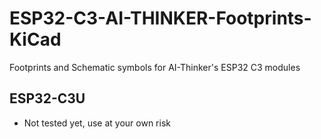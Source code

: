 # ESP32-C3-AI-THINKER-Footprints-KiCad

Footprints and Schematic symbols for AI-Thinker's ESP32 C3 modules

## ESP32-C3U

* Not tested yet, use at your own risk

